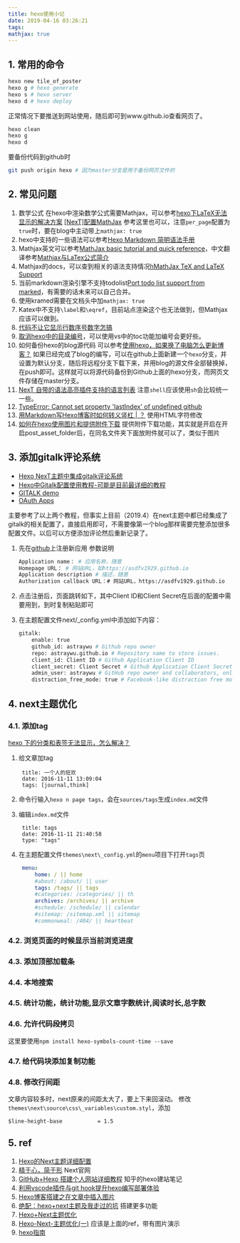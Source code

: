 ```yaml
---
title: hexo使用小记
date: 2019-04-16 03:26:21
tags:
mathjax: true
---
```


## 1. 常用的命令

```bash
hexo new tile_of_poster
hexo g # hexo generate
hexo s # hexo server
hexo d # hexo deploy
```

正常情况下要推送到网站使用，随后即可到www.github.io查看网页了。

```sh
hexo clean
hexo g
hexo d
```

要备份代码到github时

```sh
git push origin hexo # 因为master分支是用于备份网页文件的
```

## 2. 常见问题

1. 数学公式
   在hexo中渲染数学公式需要Mathjax，可以参考[hexo下LaTeX无法显示的解决方案](https://blog.csdn.net/crazy_scott/article/details/79293576)
   [[NexT]配置MathJax](https://hexo-guide.readthedocs.io/zh_CN/latest/theme/[NexT]%E9%85%8D%E7%BD%AEMathJax.html) 参考这里也可以，注意`per_page`配置为`true`时，要在blog中主动带上`mathjax: true`
2. hexo中支持的一些语法可以参考[Hexo Markdown 简明语法手册](https://hyxxsfwy.github.io/2016/01/15/Hexo-Markdown-%E7%AE%80%E6%98%8E%E8%AF%AD%E6%B3%95%E6%89%8B%E5%86%8C/)
3. Mathjax英文可以参考[MathJax basic tutorial and quick reference](https://math.meta.stackexchange.com/questions/5020/mathjax-basic-tutorial-and-quick-reference/5044)，中文翻译参考[Mathjax与LaTex公式简介](https://www.cnblogs.com/linxd/p/4955530.html)
4. Mathjax的docs，可以查到相关的语法支持情况[hMathJax TeX and LaTeX Support](http://docs.mathjax.org/en/latest/tex.html)
5. 当前markdown渲染引擎不支持todolist[Port todo list support from marked](https://github.com/sun11/hexo-renderer-kramed/pull/1)，有需要的话未来可以自己合并。
6. 使用kramed需要在文档头中加`mathjax: true`
7. Katex中不支持`\label`和`\eqref`，目前站点渲染这个也无法做到，但Mathjax应该可以做到。
8. [代码不让它显示行数序号数字怎搞](https://github.com/iissnan/hexo-theme-next/issues/211)
9. [取消hexo中的目录编号](https://segmentfault.com/q/1010000008494901)，可以使用vs中的toc功能加编号会更好些。
10. 如何备份hexo的blog源代码
    可以参考[使用hexo，如果换了电脑怎么更新博客？](https://www.zhihu.com/question/21193762)
    如果已经完成了blog的编写，可以在github上面新建一个`hexo`分支，并设置为默认分支，随后将远程分支下载下来，并用blog的源文件全部替换掉，在push即可。这样就可以将源代码备份到Github上面的hexo分支，而网页文件存储在master分支。
11. [NexT 自带的语法高亮插件支持的语言列表](https://blog.cat73.org/20160805/2016080501.next-highlight-langs/) 注意`shell`应该使用`sh`会比较统一一些。
12. [TypeError: Cannot set property 'lastIndex' of undefined github](https://github.com/hexojs/hexo/issues/2380)
13. [用Markdown写Hexo博客时如何转义竖杠 | ？](https://www.zhihu.com/question/37542455) 使用HTML字符修改
14. [如何在hexo使用图片和提供附件下载](http://abonege.github.io/2016/05/25/%E5%A6%82%E4%BD%95%E5%9C%A8hexo%E4%BD%BF%E7%94%A8%E5%9B%BE%E7%89%87/) 提供附件下载功能，其实就是开启在开启post_asset_folder后，在同名文件夹下面放附件就可以了，类似于图片

## 3. 添加gitalk评论系统

- [Hexo NexT主题中集成gitalk评论系统](https://asdfv1929.github.io/2018/01/20/gitalk/)
- [Hexo中Gitalk配置使用教程-可能是目前最详细的教程](https://iochen.com/2018/01/06/use-gitalk-in-hexo/)
- [GITALK demo](https://gitalk.github.io/)
- [OAuth Apps](https://github.com/settings/developers)

主要参考了以上两个教程，但事实上目前（2019.4）在next主题中都已经集成了gitalk的相关配置了，直接启用即可，不需要像第一个blog那样需要完整添加很多配置文件。以后可以方便添加评论然后重新记录了。

1. 先在[github](https://github.com/settings/applications/new)上注册新应用
   参数说明

    ```bash
    Application name： # 应用名称，随意
    Homepage URL： # 网站URL，如https://asdfv1929.github.io
    Application description # 描述，随意
    Authorization callback URL：# 网站URL，https://asdfv1929.github.io
    ```

2. 点击注册后，页面跳转如下，其中Client ID和Client Secret在后面的配置中需要用到，到时复制粘贴即可
3. 在主题配置文件next/_config.yml中添加如下内容：

    ```bash
    gitalk:
        enable: true
        github_id: astraywu # Github repo owner
        repo: astraywu.github.io # Repository name to store issues.
        client_id: Client ID # Github Application Client ID
        client_secret: Client Secret # Github Application Client Secret
        admin_user: astraywu # GitHub repo owner and collaborators, only these guys can initialize github issues
        distraction_free_mode: true # Facebook-like distraction free mode
    ```

## 4. next主题优化

### 4.1. 添加tag

[hexo 下的分类和表签无法显示，怎么解决？](https://www.zhihu.com/question/29017171)

1. 给文章加tag

   ```text
    title: 一个人的狂欢
    date: 2016-11-11 13:09:04
    tags: [journal,think]
   ```

2. 命令行输入`hexo n page tags`，会在`sources/tags`生成`index.md`文件
3. 编辑`index.md`文件

   ```text
    title: tags
    date: 2016-11-11 21:40:58
    type: "tags"
   ```

4. 在主题配置文件`themes\next\_config.yml`的`menu`项目下打开`tags`页

   ```yml
    menu:
        home: / || home
        #about: /about/ || user
        tags: /tags/ || tags
        #categories: /categories/ || th
        archives: /archives/ || archive
        #schedule: /schedule/ || calendar
        #sitemap: /sitemap.xml || sitemap
        #commonweal: /404/ || heartbeat
   ```

### 4.2. 浏览页面的时候显示当前浏览进度

### 4.3. 添加顶部加载条

### 4.4. 本地搜索

### 4.5. 统计功能，统计功能,显示文章字数统计,阅读时长,总字数

### 4.6. 允许代码段拷贝

这里要使用`npm install hexo-symbols-count-time --save`

### 4.7. 给代码块添加复制功能

### 4.8. 修改行间距

文章内容较多时，next原来的间距太大了，要上下来回滚动。
修改`themes\next\source\css\_variables\custom.styl`，添加

```styl
$line-height-base           = 1.5
```

## 5. ref

1. [Hexo的Next主题详细配置](https://www.jianshu.com/p/3a05351a37dc)
2. [精于心，简于形](https://theme-next.iissnan.com/) Next官网
3. [GitHub+Hexo 搭建个人网站详细教程](https://zhuanlan.zhihu.com/p/26625249) 知乎的hexo建站笔记
4. [利用vscode插件与git hook提升hexo编写部署体验](https://www.jianshu.com/p/a117650f6c76)
5. [Hexo博客搭建之在文章中插入图片](https://yanyinhong.github.io/2017/05/02/How-to-insert-image-in-hexo-post/)
6. [绝配：hexo+next主题及我走过的坑](https://www.jianshu.com/p/21c94eb7bcd1) 搭建更多功能
7. [Hexo+Next主题优化](https://zhuanlan.zhihu.com/p/30836436?utm_source=ZHShareTargetIDMore&utm_medium=social&utm_oi=898539620818640896)
8. [Hexo-Next-主题优化(一)](https://www.jianshu.com/p/3ff20be8574c) 应该是上面的ref，带有图片演示
9. [hexo指南](https://hexo-guide.readthedocs.io/zh_CN/latest/index.html)